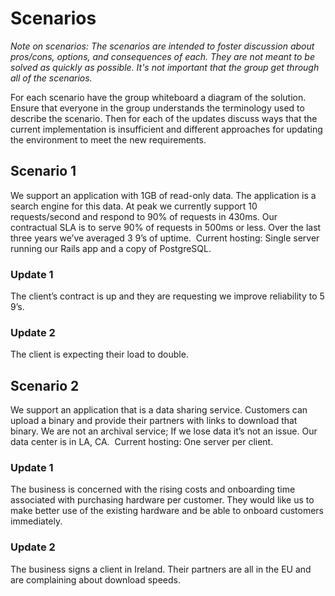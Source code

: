 # Scenarios

_Note on scenarios: The scenarios are intended to foster discussion about
pros/cons, options, and consequences of each. They are not meant to be solved
as quickly as possible. It's not important that the group get through all of
the scenarios._

For each scenario have the group whiteboard a diagram of the solution. Ensure
that everyone in the group understands the terminology used to describe the
scenario. Then for each of the updates discuss ways that the current
implementation is insufficient and different approaches for updating the
environment to meet the new requirements.

## Scenario 1

We support an application with 1GB of read-only data. The application is a
search engine for this data. At peak we currently support 10 requests/second
and respond to 90% of requests in 430ms. Our contractual SLA is to serve 90% of
requests in 500ms or less. Over the last three years we’ve averaged 3 9’s of
uptime.  Current hosting: Single server running our Rails app and a copy of
PostgreSQL. 

### Update 1 

The client’s contract is up and they are requesting we improve reliability to 5
9’s. 

### Update 2 

The client is expecting their load to double. 

## Scenario 2 

We support an application that is a data sharing service. Customers can upload
a binary and provide their partners with links to download that binary. We are
not an archival service; If we lose data it’s not an issue. Our data center is
in LA, CA.  Current hosting: One server per client. 

### Update 1 

The business is concerned with the rising costs and onboarding time associated
with purchasing hardware per customer. They would like us to make better use of
the existing hardware and be able to onboard customers immediately. 

### Update 2 

The business signs a client in Ireland. Their partners are all in the EU and
are complaining about download speeds.
